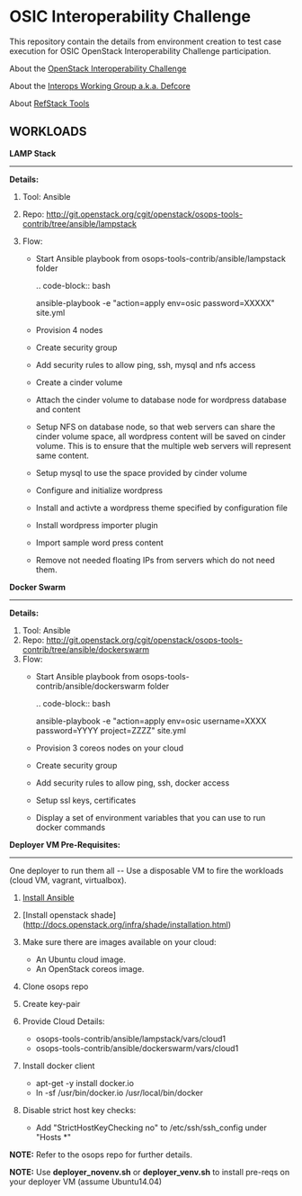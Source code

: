 OSIC Interoperability Challenge
===============================

This repository contain the details from environment creation to test case
execution for OSIC OpenStack Interoperability Challenge participation.

About the [OpenStack Interoperability Challenge](https://wiki.openstack.org/wiki/Interop_Challenge)

About the [Interops Working Group a.k.a. Defcore](https://wiki.openstack.org/wiki/Governance/DefCoreCommittee)

About [RefStack Tools](https://wiki.openstack.org/wiki/RefStack)


WORKLOADS
---------

**LAMP Stack**
**********

**Details:**

1. Tool: Ansible
2. Repo: http://git.openstack.org/cgit/openstack/osops-tools-contrib/tree/ansible/lampstack
3. Flow: 

   * Start Ansible playbook from osops-tools-contrib/ansible/lampstack folder

      .. code-block:: bash
        
        ansible-playbook -e "action=apply env=osic password=XXXXX" site.yml

   * Provision 4 nodes
   * Create security group
   * Add security rules to allow ping, ssh, mysql and nfs access
   * Create a cinder volume
   * Attach the cinder volume to database node for wordpress database and content
   * Setup NFS on database node, so that web servers can share the cinder
     volume space, all wordpress content will be saved on cinder volume.
     This is to ensure that the multiple web servers will represent same
     content.
   * Setup mysql to use the space provided by cinder volume
   * Configure and initialize wordpress
   * Install and activte a wordpress theme specified by configuration file
   * Install wordpress importer plugin
   * Import sample word press content
   * Remove not needed floating IPs from servers which do not need them.


**Docker Swarm**
**********

**Details:**

1. Tool: Ansible
2. Repo: http://git.openstack.org/cgit/openstack/osops-tools-contrib/tree/ansible/dockerswarm
3. Flow:
   * Start Ansible playbook from osops-tools-contrib/ansible/dockerswarm folder

     .. code-block:: bash
       
       ansible-playbook -e "action=apply env=osic username=XXXX password=YYYY project=ZZZZ" site.yml

   * Provision 3 coreos nodes on your cloud
   * Create security group
   * Add security rules to allow ping, ssh, docker access
   * Setup ssl keys, certificates
   * Display a set of environment variables that you can use to run docker commands


**Deployer VM Pre-Requisites:**
**********

One deployer to run them all -- Use a disposable VM to fire the workloads (cloud VM, vagrant, virtualbox).

1. [Install Ansible](http://docs.ansible.com/ansible/intro_installation.html)
2. [Install openstack shade] (http://docs.openstack.org/infra/shade/installation.html)
3. Make sure there are images available on your cloud:

    * An Ubuntu cloud image.
    * An OpenStack coreos image.
    
4. Clone osops repo
5. Create key-pair
6. Provide Cloud Details:

    * osops-tools-contrib/ansible/lampstack/vars/cloud1
    * osops-tools-contrib/ansible/dockerswarm/vars/cloud1

7. Install docker client

    * apt-get -y install docker.io
    * ln -sf /usr/bin/docker.io /usr/local/bin/docker

8. Disable strict host key checks:

    * Add "StrictHostKeyChecking no" to /etc/ssh/ssh_config under "Hosts *"

**NOTE:** Refer to the osops repo for further details.

**NOTE:** Use **deployer_novenv.sh** or **deployer_venv.sh** to install pre-reqs on your deployer VM (assume Ubuntu14.04)
